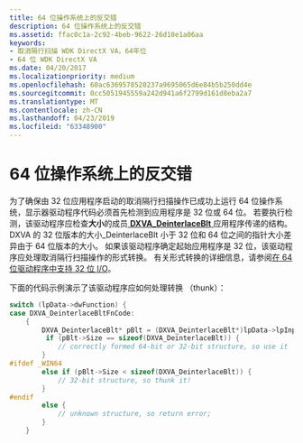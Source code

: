 ```yaml
---
title: 64 位操作系统上的反交错
description: 64 位操作系统上的反交错
ms.assetid: ffac0c1a-2c92-4beb-9622-26d10e1a06aa
keywords:
- 取消隔行扫描 WDK DirectX VA，64年位
- 64 位 WDK DirectX VA
ms.date: 04/20/2017
ms.localizationpriority: medium
ms.openlocfilehash: 60ac6369578520237a9695065d6e84b5b250dd4e
ms.sourcegitcommit: 0cc5051945559a242d941a6f2799d161d8eba2a7
ms.translationtype: MT
ms.contentlocale: zh-CN
ms.lasthandoff: 04/23/2019
ms.locfileid: "63348900"
---
```

# <a name="deinterlacing-on-64-bit-operating-systems"></a>64 位操作系统上的反交错


为了确保由 32 位应用程序启动的取消隔行扫描操作已成功上运行 64 位操作系统，显示器驱动程序代码必须首先检测到应用程序是 32 位或 64 位。 若要执行检测，该驱动程序应检查**大小**的成员[ **DXVA\_DeinterlaceBlt** ](https://msdn.microsoft.com/library/windows/hardware/ff563912)应用程序传递的结构。 DXVA 的 32 位版本的大小\_DeinterlaceBlt 小于 32 位和 64 位之间的指针大小差异由于 64 位版本的大小。 如果该驱动程序确定起始应用程序是 32 位，该驱动程序应处理取消隔行扫描操作的形式转换。 有关形式转换的详细信息，请参阅[在 64 位驱动程序中支持 32 位 I/O](https://msdn.microsoft.com/library/windows/hardware/ff563897)。

下面的代码示例演示了该驱动程序应如何处理转换 （thunk）：

```cpp
switch (lpData->dwFunction) {
case DXVA_DeinterlaceBltFnCode:
    {   
        DXVA_DeinterlaceBlt* pBlt = (DXVA_DeinterlaceBlt*)lpData->lpInputData; 
         if (pBlt->Size == sizeof(DXVA_DeinterlaceBlt)) {
            // correctly formed 64-bit or 32-bit structure, so use it
        }
#ifdef _WIN64
        else if (pBlt->Size < sizeof(DXVA_DeinterlaceBlt)) {
            // 32-bit structure, so thunk it!
        }
#endif
        else {
            // unknown structure, so return error;
        }
    }
```

 

 





